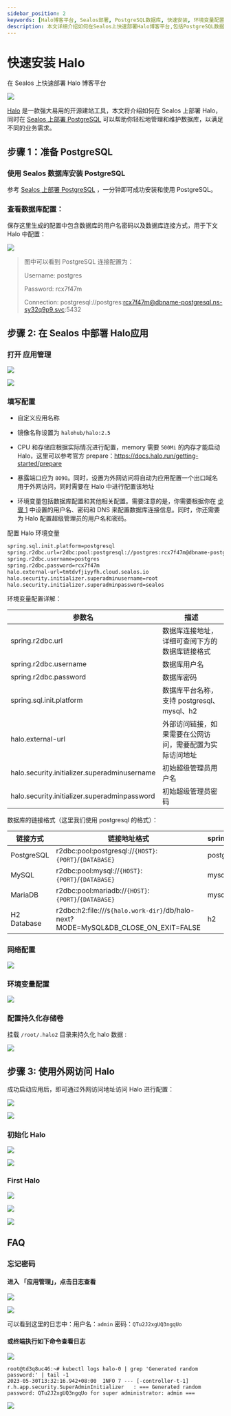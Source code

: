 ```yaml
---
sidebar_position: 2
keywords: [Halo博客平台, Sealos部署, PostgreSQL数据库, 快速安装, 环境变量配置, 外网访问, 应用管理, 开源建站工具]
description: 本文详细介绍如何在Sealos上快速部署Halo博客平台,包括PostgreSQL数据库配置、应用部署步骤、环境变量设置等,助您轻松搭建个人博客系统。
---
```


# 快速安装 Halo

在 Sealos 上快速部署 Halo 博客平台

![](../images/halo_img-1.png)

[Halo](https://github.com/halo-dev/halo) 是一款强大易用的开源建站工具，本文将介绍如何在 Sealos 上部署
Halo，同时在 [Sealos 上部署 PostgreSQL](../../quick-start/install-db-with-database.md) 可以帮助你轻松地管理和维护数据库，以满足不同的业务需求。

## 步骤 1：准备 PostgreSQL

### 使用 Sealos 数据库安装 PostgreSQL

参考 [Sealos 上部署 PostgreSQL](../../quick-start/install-db-with-database.md) ，一分钟即可成功安装和使用 PostgreSQL。

### 查看数据库配置：

保存这里生成的配置中包含数据库的用户名密码以及数据库连接方式，用于下文 Halo 中配置：

![](../images/halo_img-6.png)

> 图中可以看到 PostgreSQL 连接配置为：
>
> Username: postgres
>
> Password: rcx7f47m
>
> Connection: postgresql://postgres:rcx7f47m@dbname-postgresql.ns-sy32q9p9.svc:5432

## 步骤 2: 在 Sealos 中部署 Halo应用

### 打开 应用管理

![](../images/halo_img-7.png)

![](../images/halo_img-8.png)

### 填写配置

- 自定义应用名称

- 镜像名称设置为 `halohub/halo:2.5`

- CPU 和存储应根据实际情况进行配置，memory 需要 `500Mi` 的内存才能启动 Halo，这里可以参考官方
  prepare：https://docs.halo.run/getting-started/prepare

- 暴露端口应为 `8090`。同时，设置为外网访问将自动为应用配置一个出口域名用于外网访问，同时需要在 Halo 中进行配置该地址

- 环境变量包括数据库配置和其他相关配置。需要注意的是，你需要根据你在 [步骤 1](查看数据库配置：) 中设置的用户名、密码和 DNS
  来配置数据库连接信息。同时，你还需要为 Halo 配置超级管理员的用户名和密码。

配置 Halo 环境变量

```Bash
spring.sql.init.platform=postgresql
spring.r2dbc.url=r2dbc:pool:postgresql://postgres:rcx7f47m@dbname-postgresql.ns-sy32q9p9.svc:5432/halo
spring.r2dbc.username=postgres
spring.r2dbc.password=rcx7f47m
halo.external-url=tmtdvfjiyyfh.cloud.sealos.io
halo.security.initializer.superadminusername=root
halo.security.initializer.superadminpassword=sealos
```

环境变量配置详解：

| 参数名                                          | 描述                             |
|----------------------------------------------|--------------------------------|
| spring.r2dbc.url                             | 数据库连接地址，详细可查阅下方的 数据库链接格式       |
| spring.r2dbc.username                        | 数据库用户名                         |
| spring.r2dbc.password                        | 数据库密码                          |
| spring.sql.init.platform                     | 数据库平台名称，支持 postgresql、mysql、h2 |
| halo.external-url                            | 外部访问链接，如果需要在公网访问，需要配置为实际访问地址   |
| halo.security.initializer.superadminusername | 初始超级管理员用户名                     |
| halo.security.initializer.superadminpassword | 初始超级管理员密码                      |

数据库的链接格式（这里我们使用 postgresql 的格式）：

| 链接方式        | 链接地址格式                                                                             | spring.sql.init.platform |
|-------------|------------------------------------------------------------------------------------|--------------------------|
| PostgreSQL  | r2dbc:pool:postgresql://`{HOST}`:`{PORT}`/`{DATABASE}`                             | postgresql               |
| MySQL       | r2dbc:pool:mysql://`{HOST}`:`{PORT}`/`{DATABASE}`                                  | mysql                    |
| MariaDB     | r2dbc:pool:mariadb://`{HOST}`:`{PORT}`/`{DATABASE}`                                | mysql                    |
| H2 Database | r2dbc:h2:file:///`${halo.work-dir}`/db/halo-next?MODE=MySQL&DB_CLOSE_ON_EXIT=FALSE | h2                       |

### 网络配置

![](../images/halo_img-9.png)

### 环境变量配置

![](../images/halo_img-10.png)

### 配置持久化存储卷

挂载 `/root/.halo2` 目录来持久化 halo 数据 :

![](../images/halo_img-11.png)

## 步骤 3: 使用外网访问 Halo

成功启动应用后，即可通过外网访问地址访问 Halo 进行配置：

![](../images/halo_img-12.png)

![](../images/halo_img-13.png)

### 初始化 Halo

![](../images/halo_img-14.png)

![](../images/halo_img-15.png)

### First Halo

![](../images/halo_img-16.png)

![](../images/halo_img-17.png)

![](../images/halo_img-18.png)

## FAQ

### 忘记密码

#### 进入 「应用管理」，点击日志查看

![](../images/halo_img-19.png)

![](../images/halo_img-20.png)

可以看到这里的日志中：用户名：`admin`    密码：`QTu2J2xgUQ3ngqUo`

#### 或终端执行如下命令查看日志

![](../images/halo_img-21.png)

```
root@td3q8uc46:~# kubectl logs halo-0 | grep 'Generated random password:' | tail -1
2023-05-30T13:32:16.942+08:00  INFO 7 --- [-controller-t-1] r.h.app.security.SuperAdminInitializer   : === Generated random password: QTu2J2xgUQ3ngqUo for super administrator: admin ===
```

![](../images/halo_img-22.png)
